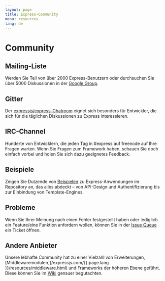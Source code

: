 ```yaml
---
layout: page
title: Express-Community
menu: resources
lang: de
---
```


# Community

## Mailing-Liste

Werden Sie Teil von über 2000 Express-Benutzern oder durchsuchen Sie über 5000
Diskussionen in der [Google Group](https://groups.google.com/group/express-js).

## Gitter

Der [expressjs/express-Chatroom](https://gitter.im/expressjs/express) eignet sich besonders für Entwickler, die sich für die täglichen Diskussionen zu Express interessieren.

## IRC-Channel

Hunderte von Entwicklern, die jeden Tag in #express auf freenode auf Ihre Fragen warten. Wenn Sie Fragen zum Framework haben, schauen Sie doch einfach vorbei und holen Sie sich dazu geeignetes Feedback.

## Beispiele

Zeigen Sie Dutzende von [Beispielen](https://github.com/expressjs/express/tree/master/examples) zu Express-Anwendungen im Repository an, das alles abdeckt – von API-Design und Authentifizierung bis zur Einbindung von Template-Engines.

## Probleme

Wenn Sie Ihrer Meinung nach einen Fehler festgestellt haben oder lediglich ein Feature/eine Funktion anfordern wollen, können Sie in der [Issue Queue](https://github.com/expressjs/express/issues) ein Ticket öffnen.

## Andere Anbieter

Unsere lebhafte Community hat zu einer Vielzahl von Erweiterungen, [Middlewaremodulen](/expressjs.com/{{ page.lang }}/resources/middleware.html) und Frameworks der höheren Ebene geführt. Diese können Sie im
[Wiki](https://github.com/expressjs/express/wiki) genauer begutachten.

